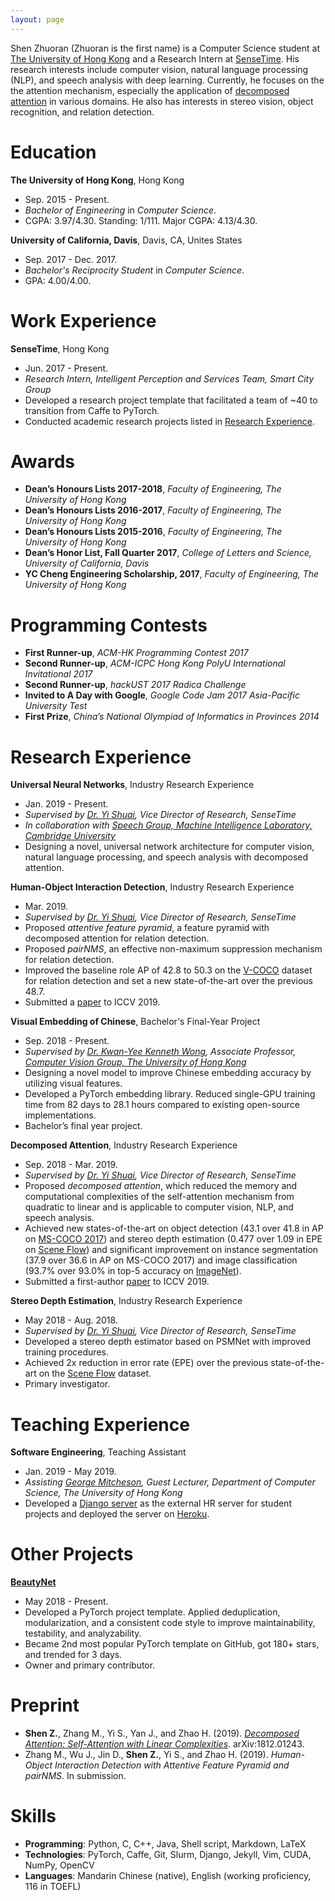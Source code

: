 ```yaml
---
layout: page
---
```


Shen Zhuoran \(Zhuoran is the first name) is a Computer Science student at [The University of Hong Kong](https://www.cs.hku.hk/) and a Research Intern at [SenseTime](https://www.sensetime.com/). His research interests include computer vision, natural language processing (NLP), and speech analysis with deep learning. Currently, he focuses on the the attention mechanism, especially the application of [decomposed attention](ai/2019/03/23/decomposed-attention.html) in various domains. He also has interests in stereo vision, object recognition, and relation detection.

# Education

**The University of Hong Kong**, Hong Kong

- Sep. 2015 - Present.
- *Bachelor of Engineering* in *Computer Science*.
- CGPA: 3.97/4.30. Standing: 1/111. Major CGPA: 4.13/4.30.

**University of California, Davis**, Davis, CA, Unites States

- Sep. 2017 - Dec. 2017.
- *Bachelor's Reciprocity Student* in *Computer Science*.
- GPA: 4.00/4.00.

# Work Experience

**SenseTime**, Hong Kong

- Jun. 2017 - Present.
- *Research Intern, Intelligent Perception and Services Team, Smart City Group*
- Developed a research project template that facilitated a team of ~40 to transition from Caffe to PyTorch.
- Conducted academic research projects listed in [Research Experience](#research-experience).

# Awards

- **Dean’s Honours Lists 2017-2018**, *Faculty of Engineering, The University of Hong Kong*
- **Dean’s Honours Lists 2016-2017**, *Faculty of Engineering, The University of Hong Kong*
- **Dean’s Honours Lists 2015-2016**, *Faculty of Engineering, The University of Hong Kong*
- **Dean’s Honor List, Fall Quarter 2017**, *College of Letters and Science, University of California, Davis*
- **YC Cheng Engineering Scholarship, 2017**, *Faculty of Engineering, The University of Hong Kong*

# Programming Contests

- **First Runner-up**, *ACM-HK Programming Contest 2017*
- **Second Runner-up**, *ACM-ICPC Hong Kong PolyU International Invitational 2017*
- **Second Runner-up**, *hackUST 2017 Radica Challenge*
- **Invited to A Day with Google**, *Google Code Jam 2017 Asia-Pacific University Test*
- **First Prize**, *China’s National Olympiad of Informatics in Provinces 2014*

# Research Experience

**Universal Neural Networks**, Industry Research Experience

- Jan. 2019 - Present.
- *Supervised by [Dr. Yi Shuai](https://scholar.google.com.hk/citations?user=afbbNmwAAAAJ), Vice Director of Research, SenseTime*
- *In collaboration with [Speech Group, Machine Intelligence Laboratory, Cambridge University](https://mi.eng.cam.ac.uk/Main/Speech/WebHome)*
- Designing a novel, universal network architecture for computer vision, natural language processing, and speech analysis with decomposed attention.

**Human-Object Interaction Detection**, Industry Research Experience

- Mar. 2019.
- *Supervised by [Dr. Yi Shuai](https://scholar.google.com.hk/citations?user=afbbNmwAAAAJ), Vice Director of Research, SenseTime*
- Proposed *attentive feature pyramid*, a feature pyramid with decomposed attention for relation detection.
- Proposed *pairNMS*, an effective non-maximum suppression mechanism for relation detection.
- Improved the baseline role AP of 42.8 to 50.3 on the [V-COCO](https://arxiv.org/abs/1505.04474) dataset for relation detection and set a new state-of-the-art over the previous 48.7.
- Submitted a [paper](#preprint) to ICCV 2019.

**Visual Embedding of Chinese**, Bachelor's Final-Year Project

- Sep. 2018 - Present.
- *Supervised by [Dr. Kwan-Yee Kenneth Wong](https://i.cs.hku.hk/~kykwong/), Associate Professor, [Computer Vision Group, The University of Hong Kong](http://www.visionlab.cs.hku.hk/)*
- Designing a novel model to improve Chinese embedding accuracy by utilizing visual features.
- Developed a PyTorch embedding library. Reduced single-GPU training time from 82 days to 28.1 hours compared to existing open-source implementations.
- Bachelor’s final year project.

**Decomposed Attention**, Industry Research Experience

- Sep. 2018 - Mar. 2019.
- *Supervised by [Dr. Yi Shuai](https://scholar.google.com.hk/citations?user=afbbNmwAAAAJ), Vice Director of Research, SenseTime*
- Proposed *decomposed attention*, which reduced the memory and computational complexities of the self-attention mechanism from quadratic to linear and is applicable to computer vision, NLP, and speech analysis.
- Achieved new states-of-the-art on object detection (43.1 over 41.8 in AP on [MS-COCO 2017](http://cocodataset.org/#detection-2017)) and stereo depth estimation (0.477 over 1.09 in EPE on [Scene Flow](https://lmb.informatik.uni-freiburg.de/resources/datasets/SceneFlowDatasets.en.html)) and significant improvement on instance segmentation (37.9 over 36.6 in AP on MS-COCO 2017) and image classification (93.7% over 93.0% in top-5 accuracy on [ImageNet](https://www.kaggle.com/image-net)).
- Submitted a first-author [paper](#preprint) to ICCV 2019.

**Stereo Depth Estimation**, Industry Research Experience

- May 2018 - Aug. 2018.
- *Supervised by [Dr. Yi Shuai](https://scholar.google.com.hk/citations?user=afbbNmwAAAAJ), Vice Director of Research, SenseTime*
- Developed a stereo depth estimator based on PSMNet with improved training procedures.
- Achieved 2x reduction in error rate (EPE) over the previous state-of-the-art on the [Scene Flow](https://lmb.informatik.uni-freiburg.de/resources/datasets/SceneFlowDatasets.en.html) dataset.
- Primary investigator.

# Teaching Experience

**Software Engineering**, Teaching Assistant

- Jan. 2019 - May 2019.
- *Assisting [George Mitcheson](https://www.cs.hku.hk/people/profile.jsp?teacher=georgem), Guest Lecturer, Department of Computer Science, The University of Hong Kong*
- Developed a [Django server](https://github.com/gibicehr/hrserver) as the external HR server for student projects and deployed the server on [Heroku](https://gibice-hrserver.herokuapp.com/).

# Other Projects

[**BeautyNet**](https://github.com/cmsflash/beauty-net)

- May 2018 - Present.
- Developed a PyTorch project template. Applied deduplication, modularization, and a consistent code style to improve maintainability, testability, and analyzability.
- Became 2nd most popular PyTorch template on GitHub, got 180+ stars, and trended for 3 days.
- Owner and primary contributor.

# Preprint

- **Shen Z.**, Zhang M., Yi S., Yan J., and Zhao H. (2019). [*Decomposed Attention: Self-Attention with Linear Complexities*](https://arxiv.org/abs/1812.01243). arXiv:1812.01243.
- Zhang M., Wu J., Jin D., **Shen Z.**, Yi S., and Zhao H. (2019). *Human-Object Interaction Detection with Attentive Feature Pyramid and pairNMS*. In submission.

# Skills

- **Programming**: Python, C, C++, Java, Shell script, Markdown, LaTeX
- **Technologies**: PyTorch, Caffe, Git, Slurm, Django, Jekyll, Vim, CUDA, NumPy, OpenCV
- **Languages**: Mandarin Chinese (native), English (working proficiency, 116 in TOEFL)
